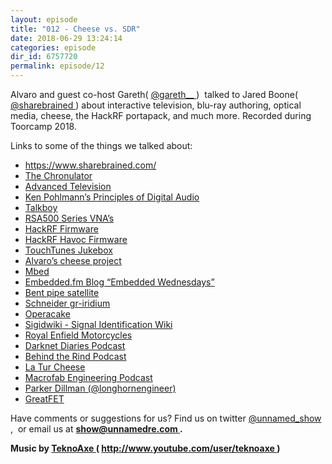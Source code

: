 ```yaml
---
layout: episode
title: "012 - Cheese vs. SDR"
date: 2018-06-29 13:24:14
categories: episode
dir_id: 6757720
permalink: episode/12
---
```

<p>
 Alvaro and guest co-host Gareth(
 <a href="https://twitter.com/gareth__">
  @gareth__
 </a>
 )  talked to Jared Boone(
 <a href="https://twitter.com/sharebrained">
  @sharebrained
 </a>
 ) about interactive television, blu-ray authoring, optical media, cheese, the HackRF portapack, and much more. Recorded during Toorcamp 2018.
 <br/>
</p>
<p>
 Links to some of the things we talked about:
</p>
<ul>
 <li>
  <a href="https://www.sharebrained.com/">
   https://www.sharebrained.com/
  </a>
 </li>
 <li>
  <a href="https://www.sharebrained.com/chronulator/">
   The Chronulator
  </a>
 </li>
 <li>
  <a href="https://en.wikipedia.org/wiki/Advanced_television">
   Advanced Television
  </a>
 </li>
 <li>
  <a href="https://www.amazon.com/Principles-Digital-Audio-Sixth-Video/dp/0071663460">
   Ken Pohlmann’s Principles of Digital Audio
  </a>
 </li>
 <li>
  <a href="https://en.wikipedia.org/wiki/Talkboy">
   Talkboy
  </a>
 </li>
 <li>
  <a href="https://www.tek.com/spectrum-analyzer/rsa500-series">
   RSA500 Series VNA’s
  </a>
 </li>
 <li>
  <a href="https://github.com/sharebrained/portapack-hackrf">
   HackRF Firmware
  </a>
 </li>
 <li>
  <a href="https://github.com/furrtek/portapack-havoc">
   HackRF Havoc Firmware
  </a>
 </li>
 <li>
  <a href="http://www.touchtunes.com/">
   TouchTunes Jukebox
  </a>
 </li>
 <li>
  <a href="https://github.com/alvarop/ostur">
   Alvaro’s cheese project
  </a>
 </li>
 <li>
  <a href="https://www.mbed.com/en/">
   Mbed
  </a>
 </li>
 <li>
  <a href="https://www.embedded.fm/blog/?tag=Embedded+Wednesdays">
   Embedded.fm Blog “Embedded Wednesdays”
  </a>
 </li>
 <li>
  <a href="https://en.wikipedia.org/wiki/Transponder_(satellite_communications)">
   Bent pipe satellite
  </a>
 </li>
 <li>
  <a href="https://twitter.com/schne1der_">
   Schneider
  </a>
  <a href="https://github.com/muccc/gr-iridium">
   gr-iridium
  </a>
 </li>
 <li>
  <a href="https://github.com/mossmann/hackrf/wiki/Opera-Cake">
   Operacake
  </a>
 </li>
 <li>
  <a href="https://www.sigidwiki.com/wiki/Signal_Identification_Guide">
   Sigidwiki - Signal Identification Wiki
  </a>
 </li>
 <li>
  <a href="https://en.wikipedia.org/wiki/Royal_Enfield">
   Royal Enfield Motorcycles
  </a>
 </li>
 <li>
  <a href="https://darknetdiaries.com/">
   Darknet Diaries Podcast
  </a>
 </li>
 <li>
  <a href="http://behindtherind.com/">
   Behind the Rind Podcast
  </a>
 </li>
 <li>
  <a href="https://www.cheese.com/la-tur/">
   La Tur Cheese
  </a>
 </li>
 <li>
  <a href="https://macrofab.com/blog/podcast/">
   Macrofab Engineering Podcast
  </a>
 </li>
 <li>
  <a href="https://twitter.com/LnghrnEngineer">
   Parker Dillman (@longhornengineer)
  </a>
 </li>
 <li>
  <a href="https://greatscottgadgets.com/greatfet/">
   GreatFET
  </a>
 </li>
</ul>
<p>
 Have comments or suggestions for us? Find us on twitter
 <a href="https://twitter.com/unnamed_show">
  @unnamed_show
 </a>
 ,  or email us at
 <a href="mailto:show@unnamedre.com">
  <strong>
   show@unnamedre.com
  </strong>
 </a>
 <strong>
  .
 </strong>
</p>
<p>
 <strong>
  Music by
 </strong>
 <a href="http://www.teknoaxe.com">
  <strong>
   TeknoAxe
  </strong>
 </a>
 <strong>
  (
 </strong>
 <a href="http://www.youtube.com/user/teknoaxe">
  <strong>
   http://www.youtube.com/user/teknoaxe
  </strong>
 </a>
 <strong>
  )
 </strong>
</p>
